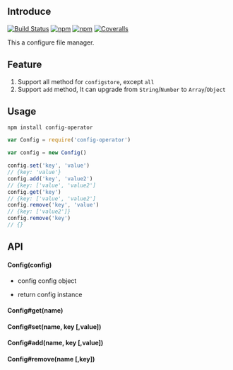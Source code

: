 Introduce
--- 

[![Build Status](https://img.shields.io/travis/XGHeaven/config-operator.svg?style=flat-square)](https://travis-ci.org/XGHeaven/config-operator)
[![npm](https://img.shields.io/npm/v/config-operator.svg?style=flat-square)](https://www.npmjs.com/package/config-operator)
[![npm](https://img.shields.io/npm/l/express.svg?style=flat-square)](https://www.npmjs.com/package/config-operator)
[![Coveralls](https://img.shields.io/coveralls/XGHeaven/config-operator.svg?style=flat-square)]()

This a configure file manager.

Feature
---

1. Support all method for `configstore`, except `all`
2. Support `add` method, It can upgrade from `String`/`Number` to `Array`/`Object`

Usage
---

```
npm install config-operator
```

```javascript
var Config = require('config-operator')

var config = new Config()

config.set('key', 'value')
// {key: 'value'}
config.add('key', 'value2')
// {key: ['value', 'value2']
config.get('key')
// {key: ['value', 'value2']
config.remove('key', 'value')
// {key: ['value2']}
config.remove('key')
// {}
```

API
---

#### Config(config)

- config
    config object

- return
    config instance

#### Config#get(name)

#### Config#set(name, key [,value])

#### Config#add(name, key [,value])

#### Config#remove(name [,key])
